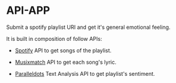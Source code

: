 # API-APP

Submit a spotify playlist URI and get it's general emotional feeling.

It is built in composition of follow APIs:

- [Spotify](https://www.spotify.com/us/) API to get songs of the playlist.

- [Musixmatch](https://www.musixmatch.com/) API to get each song's lyric.

- [Paralleldots](https://www.paralleldots.com/text-analysis-apis) Text Analysis API to get playlist's sentiment.

